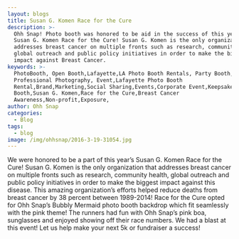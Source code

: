 ```yaml
---
layout: blogs
title: Susan G. Komen Race for the Cure
description: >-
  Ohh Snap! Photo booth was honored to be aid in the success of this year’s
  Susan G. Komen Race for the Cure! Susan G. Komen is the only organization that
  addresses breast cancer on multiple fronts such as research, community health,
  global outreach and public policy initiatives in order to make the biggest
  impact against Breast Cancer.
keywords: >-
  PhotoBooth, Open Booth,Lafayette,LA Photo Booth Rentals, Party Booth,
  Professional Photography, Event,Lafayette Photo Booth
  Rental,Brand,Marketing,Social Sharing,Events,Corporate Event,Keepsake,5k,Photo
  Booth,Susan G. Komen,Race for the Cure,Breast Cancer
  Awareness,Non-profit,Exposure,
author: Ohh Snap
categories:
  - Blog
tags:
  - blog
image: /img/ohhsnap/2016-3-19-31054.jpg
---
```

We were honored to be a part of this year’s Susan G. Komen Race for the Cure! Susan G. Komen is the only organization that addresses breast cancer on multiple fronts such as research, community health, global outreach and public policy initiatives in order to make the biggest impact against this disease. This amazing organization’s efforts helped reduce deaths from breast cancer by 38 percent between 1989-2014! Race for the Cure opted for Ohh Snap’s Bubbly Mermaid photo booth backdrop which fit seamlessly with the pink theme! The runners had fun with Ohh Snap’s pink boa, sunglasses and enjoyed showing off their race numbers. We had a blast at this event! Let us help make your next 5k or fundraiser a success!